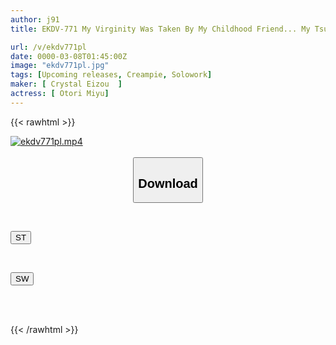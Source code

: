 ```yaml
---
author: j91
title: EKDV-771 My Virginity Was Taken By My Childhood Friend... My Tsundere Childhood Friend Miyu Otori Became My Sex Practice Partner For Me, A Virgin Who Had Just Gotten My First Girlfriend.

url: /v/ekdv771pl
date: 0000-03-08T01:45:00Z
image: "ekdv771pl.jpg"
tags: [Upcoming releases, Creampie, Solowork]
maker: [ Crystal Eizou  ]
actress: [ Otori Miyu]
---
```



{{< rawhtml >}}

<div class="video" data-videoid="pending_link_2.html">
    <a href="javascript:;">
        <img src="/v/ekdv771pl/ekdv771pl.jpg" width="WIDTH" height="HEIGHT" alt="ekdv771pl.mp4" loading="lazy">
    </a>
</div>

<script type="text/javascript" src="https://j91.asia/asset/on-demand-pend.js"></script>

<br>
  <link rel="stylesheet" href="https://j91.asia/asset/bs5.css">
  
  <center>
  <button class="btn btn-primary" type="button" data-bs-toggle="collapse" data-bs-target=".multi-collapse" aria-expanded="false" aria-controls="multiCollapseExample1 multiCollapseExample2"><h2>Download</h2></button></center>
</p>
<div class="row">
  <div class="col">
    <div class="collapse multi-collapse" id="multiCollapseExample1">
      <div class="card card-body">
	      	      <br>
<div class="buttons">  
<p><a href="https://j91.asia/pending_link_2.html" target="_blank"><button class="btn-hover color-3"><i class="fa fa-download"></i> ST</button></a></p></div>
    </div>
  </div>
</div>
  <div class="col">
    <div class="collapse multi-collapse" id="multiCollapseExample2">
      <div class="card card-body">
	      <br>
<div class="buttons">
<p><a href="https://j91.asia/pending_link_2.html" target="_blank"><button class="btn-hover color-2"><i class="fa fa-download"></i> SW</button></a></p></div>
<br><br>
      </div>
    </div>
  </div>
</div>

{{< /rawhtml >}}